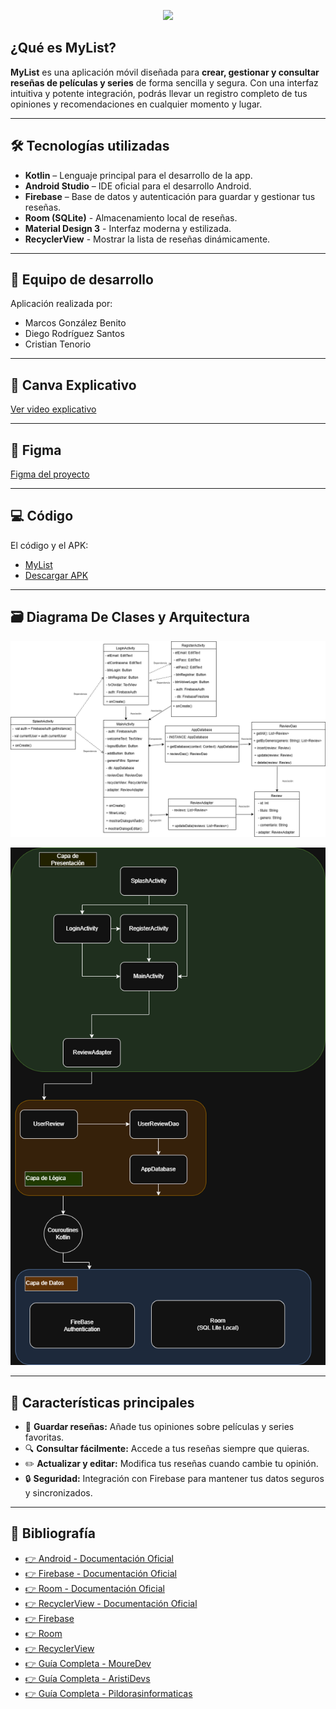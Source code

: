 <p align="center">
  <img src="https://github.com/marcosgb9/APP_MyList/blob/main/Logos/6.png?raw=true" width="500" />
</p>

## ¿Qué es MyList?
**MyList** es una aplicación móvil diseñada para **crear, gestionar y consultar reseñas de películas y series** de forma sencilla y segura. Con una interfaz intuitiva y potente integración, podrás llevar un registro completo de tus opiniones y recomendaciones en cualquier momento y lugar. 

---

## 🛠 Tecnologías utilizadas
- **Kotlin** – Lenguaje principal para el desarrollo de la app.  
- **Android Studio** – IDE oficial para el desarrollo Android.  
- **Firebase** – Base de datos y autenticación para guardar y gestionar tus reseñas.
- **Room (SQLite)** - Almacenamiento local de reseñas.
- **Material Design 3** - Interfaz moderna y estilizada.
- **RecyclerView** - Mostrar la lista de reseñas dinámicamente.

---

## 👥 Equipo de desarrollo
Aplicación realizada por:  
- Marcos González Benito 
- Diego Rodríguez Santos  
- Cristian Tenorio 
  
---

## 🎥 Canva Explicativo
[Ver video explicativo](https://www.canva.com/design/DAG2DB6AJxE/TDDwv9rzJOhISRMr2aKESA/edit?utm_content=DAG2DB6AJxE&utm_campaign=designshare&utm_medium=link2&utm_source=sharebutton)   

---

## 🎨 Figma
[Figma del proyecto](https://www.figma.com/proto/lIHhW95rjoQJjLHq5kXqJP/MyList?node-id=0-1&t=wSwC4jYPPTHZbl61-1)

---


## 💻 Código
El código y el APK:  
- [MyList](https://github.com/marcosgb9/APP_MyList/tree/main/MyList) 
- [Descargar APK](https://github.com/marcosgb9/APP_MyList/tree/main/APK)

---

## 🗃️ Diagrama De Clases y Arquitectura

![Diagrama de clases básicos](https://github.com/marcosgb9/MyList/blob/main/Diagrama%20De%20Clases/diagrama%20de%20clases.png) 

![Diagrama de arquitectura](https://github.com/marcosgb9/MyList/blob/main/Diagrama%20De%20Clases/diagrama%20de%20arquitectura.png) 


---

## 🚀 Características principales
- 📌 **Guardar reseñas:** Añade tus opiniones sobre películas y series favoritas.  
- 🔍 **Consultar fácilmente:** Accede a tus reseñas siempre que quieras. 
- ✏️ **Actualizar y editar:** Modifica tus reseñas cuando cambie tu opinión.
- 🔒 **Seguridad:** Integración con Firebase para mantener tus datos seguros y sincronizados.  

---

## 🎨 Bibliografía
- [👉 Android - Documentación Oficial ](https://developer.android.com/?hl=es-419)
- [👉 Firebase - Documentación Oficial ](https://firebase.google.com/docs?hl=es-419)
- [👉 Room - Documentación Oficial ](https://developer.android.com/training/data-storage/room?hl=es-419) 
- [👉 RecyclerView - Documentación Oficial ](https://developer.android.com/develop/ui/views/layout/recyclerview?hl=es-419) 
- [👉 Firebase ](https://www.youtube.com/watch?v=dpURgJ4HkMk&list=PLNdFk2_brsRcaGhfeeiVkW72qTYcn_nfQ&index=2)                        
- [👉 Room ](https://www.youtube.com/watch?v=7N8X4DPQlNY)
- [👉 RecyclerView ](https://www.youtube.com/watch?v=X-hYIQcmXUw) 
- [👉 Guía Completa - MoureDev ](https://www.youtube.com/watch?v=BQaxPwZWboA&list=PLNdFk2_brsRdYF0FXDtSaGvluzBNHRbNe)
- [👉 Guía Completa - AristiDevs ](https://www.youtube.com/watch?v=0UjtLmAO1SA&list=PL8ie04dqq7_ORKWIwiaSTcyBKtasZtNUD&index=1)
- [👉 Guía Completa - Pildorasinformaticas ](https://www.youtube.com/watch?v=pdYkmCcQFd8&list=PLU8oAlHdN5Bkn-KS1sRFlSEnXXcAtAJ9P&index=1)  




